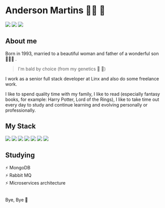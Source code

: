 # **Anderson Martins** :man_technologist: :love_you_gesture:
<div>
  <a href="https://github.com/betamartins" target="_blank"><img loading="lazy" src="https://img.shields.io/badge/GitHub-100000?style=flat-square&logo=github&logoColor=white" target="_blank"></a>
  <a href="https://www.linkedin.com/in/anderson-beta-martins/" target="_blank"><img loading="lazy" src="https://img.shields.io/badge/LinkedIn-0077B5?style=flat-square&logo=linkedin&logoColor=white" target="_blank"></a>
  <a href="https://www.instagram.com/andersonbetamartins/" target="_blank"><img loading="lazy" src="https://img.shields.io/badge/Instagram-E4405F?style=flat-square&logo=instagram&logoColor=white" target="_blank"></a>
</div>

## About me
Born in 1993, married to a beautiful woman and father of a wonderful son :family_man_woman_boy: .

> I'm bald by choice (from my genetics :rofl: :rofl:)

I work as a senior full stack developer at Linx and also do some freelance work.

I like to spend quality time with my family, I like to read (especially fantasy books, for example: Harry Potter, Lord of the Rings), I like to take time out every day to study and continue learning and evolving personally or professionally.

## My Stack
<div>
  <img loading="lazy" src="https://img.shields.io/badge/Java-ED8B00?style=for-the-badge&logo=openjdk&logoColor=white">
  <img loading="lazy" src="https://img.shields.io/badge/Spring_Boot-F2F4F9?style=for-the-badge&logo=spring-boot">
  <img loading="lazy" src="https://img.shields.io/badge/Angular-DD0031?style=for-the-badge&logo=angular&logoColor=white">
  <img loading="lazy" src="https://img.shields.io/badge/Microsoft%20SQL%20Server-CC2927?style=for-the-badge&logo=microsoft%20sql%20server&logoColor=white">
  <img loading="lazy" src="https://img.shields.io/badge/MariaDB-003545?style=for-the-badge&logo=mariadb&logoColor=white">
  <img loading="lazy" src="https://img.shields.io/badge/Docker-2CA5E0?style=for-the-badge&logo=docker&logoColor=white">
  <img loading="lazy" src="https://img.shields.io/badge/Amazon_AWS-FF9900?style=for-the-badge&logo=amazonaws&logoColor=white">
</div>

## Studying
:zap: MongoDB  
:zap: Rabbit MQ  
:zap: Microservices architecture  

##
Bye, Bye :wave:
